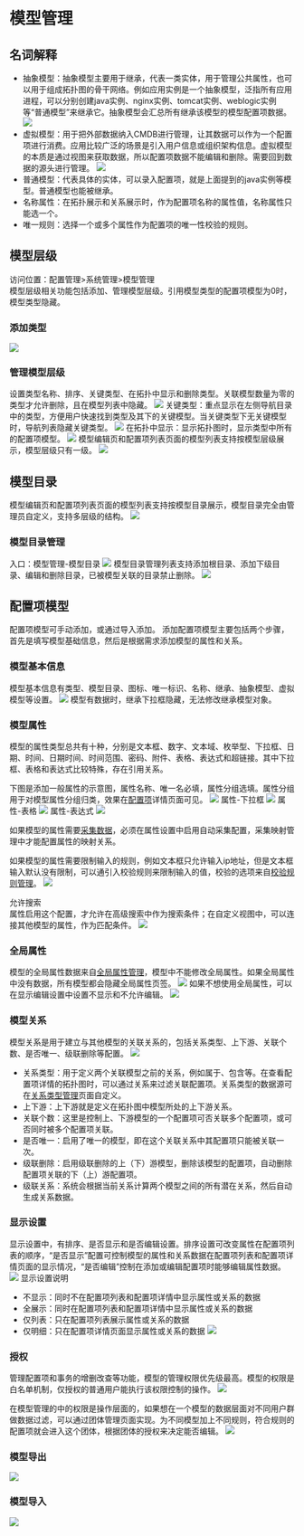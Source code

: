 # 模型管理
## 名词解释
* 抽象模型：抽象模型主要用于继承，代表一类实体，用于管理公共属性，也可以用于组成拓扑图的骨干网络。例如应用实例是一个抽象模型，泛指所有应用进程，可以分别创建java实例、nginx实例、tomcat实例、weblogic实例等“普通模型”来继承它。抽象模型会汇总所有继承该模型的模型配置项数据。
  ![](images/模型管理_抽象模型.gif)
* 虚拟模型：用于把外部数据纳入CMDB进行管理，让其数据可以作为一个配置项进行消费。应用比较广泛的场景是引入用户信息或组织架构信息。虚拟模型的本质是通过视图来获取数据，所以配置项数据不能编辑和删除。需要回到数据的源头进行管理。
  ![](images/模型管理_虚拟模型.gif)
* 普通模型：代表具体的实体，可以录入配置项，就是上面提到的java实例等模型。普通模型也能被继承。
* 名称属性：在拓扑展示和关系展示时，作为配置项名称的属性值，名称属性只能选一个。
* 唯一规则：选择一个或多个属性作为配置项的唯一性校验的规则。

## 模型层级
访问位置：配置管理>系统管理>模型管理
<br>
模型层级相关功能包括添加、管理模型层级。引用模型类型的配置项模型为0时，模型类型隐藏。
<br>

### 添加类型
![](images/模型管理_类型_添加类型.png)

### 管理模型层级
设置类型名称、排序、关键类型、在拓扑中显示和删除类型。关联模型数量为零的类型才允许删除，且在模型列表中隐藏。
![](images/模型管理_类型_类型设置.gif)
关键类型：重点显示在左侧导航目录中的类型，方便用户快速找到类型及其下的关键模型。当关键类型下无关键模型时，导航列表隐藏关键类型。
![](images/模型管理_类型_关键类型.png)
在拓扑中显示：显示拓扑图时，显示类型中所有的配置项模型。
![](images/模型管理_类型_在拓扑中显示.png)
模型编辑页和配置项列表页面的模型列表支持按模型层级展示，模型层级只有一级。
![](images/模型管理_模型层级应用.png)

## 模型目录
模型编辑页和配置项列表页面的模型列表支持按模型目录展示，模型目录完全由管理员自定义，支持多层级的结构。
![](images/模型管理_模型目录_应用.png)

### 模型目录管理
入口：模型管理-模型目录
![](images/模型管理_模型目录管理.png)
模型目录管理列表支持添加根目录、添加下级目录、编辑和删除目录，已被模型关联的目录禁止删除。
![](images/模型管理_模型目录管理操作.png)

## 配置项模型
配置项模型可手动添加，或通过导入添加。
添加配置项模型主要包括两个步骤，首先是填写模型基础信息，然后是根据需求添加模型的属性和关系。

### 模型基本信息
模型基本信息有类型、模型目录、图标、唯一标识、名称、继承、抽象模型、虚拟模型等设置。
![](images/模型管理_模型_添加模型.gif)
模型有数据时，继承下拉框隐藏，无法修改继承模型对象。

### 模型属性
模型的属性类型总共有十种，分别是文本框、数字、文本域、枚举型、下拉框、日期、时间、日期时间、时间范围、密码、附件、表格、表达式和超链接。其中下拉框、表格和表达式比较特殊，存在引用关系。

下图是添加一般属性的示意图，属性名称、唯一名必填，属性分组选填。属性分组用于对模型属性分组归类，效果在[配置项](../配置项查询/配置项查询.md)详情页面可见。
![](images/模型管理_模型_添加模型的属性.gif)
属性-下拉框
![](images/模型管理_属性_下拉框.gif)
属性-表格
![](images/模型管理_属性_表格.gif)
属性-表达式
![](images/模型管理_属性_表达式.gif)

如果模型的属性需要[采集数据](../数据采集/1.数据采集和巡检.md)，必须在属性设置中启用自动采集配置，采集映射管理中才能配置属性的映射关系。

如果模型的属性需要限制输入的规则，例如文本框只允许输入ip地址，但是文本框输入默认没有限制，可以通引入校验规则来限制输入的值，校验的选项来自[校验规则管理](../系统管理/校验规则管理.md)。
![](images/模型管理_属性_校验.png)

允许搜索<br>
属性启用这个配置，才允许在高级搜索中作为搜索条件；在自定义视图中，可以连接其他模型的属性，作为匹配条件。
![](images/模型管理_属性_允许搜索.png)

### 全局属性
 模型的全局属性数据来自[全局属性管理](../系统管理/全局属性管理.md)，模型中不能修改全局属性。如果全局属性中没有数据，所有模型都会隐藏全局属性页签。
 ![](images/全局属性.png)
 如果不想使用全局属性，可以在显示编辑设置中设置不显示和不允许编辑。
 ![](images/全局属性显示设置.png)

### 模型关系
模型关系是用于建立与其他模型的关联关系的，包括关系类型、上下游、关联个数、是否唯一、级联删除等配置。
![](images/模型管理_模型_添加模型的关系.gif)
* 关系类型：用于定义两个关联模型之前的关系，例如属于、包含等。在查看配置项详情的拓扑图时，可以通过关系来过滤关联配置项。关系类型的数据源可在[关系类型管理](../系统管理/关系类型管理.md)页面自定义。
* 上下游：上下游就是定义在拓扑图中模型所处的上下游关系。
* 关联个数：这里是控制上、下游模型的一个配置项可否关联多个配置项，或可否同时被多个配置项关联。
* 是否唯一：启用了唯一的模型，即在这个关联关系中其配置项只能被关联一次。
* 级联删除：启用级联删除的上（下）游模型，删除该模型的配置项，自动删除配置项关联的下（上）游配置项。
* 级联关系：系统会根据当前关系计算两个模型之间的所有潜在关系，然后自动生成关系数据。
 
### 显示设置
显示设置中，有排序、是否显示和是否编辑设置。排序设置可改变属性在配置项列表的顺序，“是否显示”配置可控制模型的属性和关系数据在配置项列表和配置项详情页面的显示情况，“是否编辑”控制在添加或编辑配置项时能够编辑属性数据。
![](images/模型管理_模型_显示设置.png)
显示设置说明
* 不显示：同时不在配置项列表和配置项详情中显示属性或关系的数据
* 全展示：同时在配置项列表和配置项详情中显示属性或关系的数据
* 仅列表：只在配置项列表展示属性或关系的数据
* 仅明细：只在配置项详情页面显示属性或关系的数据
![](images/模型管理_模型_显示设置.gif)

### 授权
管理配置项和事务的增删改查等功能，模型的管理权限优先级最高。模型的权限是白名单机制，仅授权的普通用户能执行该权限控制的操作。
![](images/模型管理_模型_授权.gif)

在模型管理的中的权限是操作层面的，如果想在一个模型的数据层面对不同用户群做数据过滤，可以通过团体管理页面实现。为不同模型加上不同规则，符合规则的配置项就会进入这个团体，根据团体的授权来决定能否编辑。
![](images/团体管理.png)
### 模型导出
![](images/模型管理_模型_模型导出.gif)
### 模型导入
![](images/模型管理_模型_模型导入.png)